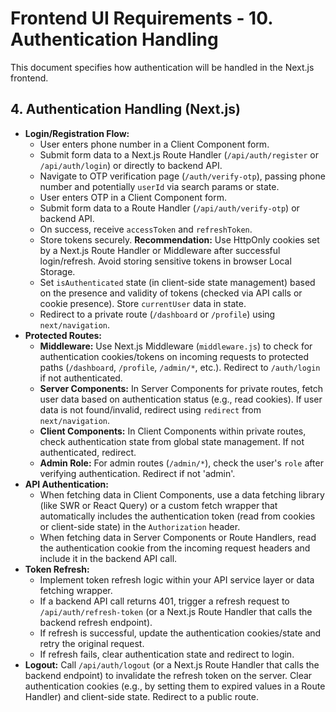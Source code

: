 # Frontend UI Requirements - 10. Authentication Handling

This document specifies how authentication will be handled in the Next.js frontend.

## 4. Authentication Handling (Next.js)

- **Login/Registration Flow:**
  - User enters phone number in a Client Component form.
  - Submit form data to a Next.js Route Handler (`/api/auth/register` or `/api/auth/login`) or directly to backend API.
  - Navigate to OTP verification page (`/auth/verify-otp`), passing phone number and potentially `userId` via search params or state.
  - User enters OTP in a Client Component form.
  - Submit form data to a Route Handler (`/api/auth/verify-otp`) or backend API.
  - On success, receive `accessToken` and `refreshToken`.
  - Store tokens securely. **Recommendation:** Use HttpOnly cookies set by a Next.js Route Handler or Middleware after successful login/refresh. Avoid storing sensitive tokens in browser Local Storage.
  - Set `isAuthenticated` state (in client-side state management) based on the presence and validity of tokens (checked via API calls or cookie presence). Store `currentUser` data in state.
  - Redirect to a private route (`/dashboard` or `/profile`) using `next/navigation`.
- **Protected Routes:**
  - **Middleware:** Use Next.js Middleware (`middleware.js`) to check for authentication cookies/tokens on incoming requests to protected paths (`/dashboard`, `/profile`, `/admin/*`, etc.). Redirect to `/auth/login` if not authenticated.
  - **Server Components:** In Server Components for private routes, fetch user data based on authentication status (e.g., read cookies). If user data is not found/invalid, redirect using `redirect` from `next/navigation`.
  - **Client Components:** In Client Components within private routes, check authentication state from global state management. If not authenticated, redirect.
  - **Admin Role:** For admin routes (`/admin/*`), check the user's `role` after verifying authentication. Redirect if not 'admin'.
- **API Authentication:**
  - When fetching data in Client Components, use a data fetching library (like SWR or React Query) or a custom fetch wrapper that automatically includes the authentication token (read from cookies or client-side state) in the `Authorization` header.
  - When fetching data in Server Components or Route Handlers, read the authentication cookie from the incoming request headers and include it in the backend API call.
- **Token Refresh:**
  - Implement token refresh logic within your API service layer or data fetching wrapper.
  - If a backend API call returns 401, trigger a refresh request to `/api/auth/refresh-token` (or a Next.js Route Handler that calls the backend refresh endpoint).
  - If refresh is successful, update the authentication cookies/state and retry the original request.
  - If refresh fails, clear authentication state and redirect to login.
- **Logout:** Call `/api/auth/logout` (or a Next.js Route Handler that calls the backend endpoint) to invalidate the refresh token on the server. Clear authentication cookies (e.g., by setting them to expired values in a Route Handler) and client-side state. Redirect to a public route.
